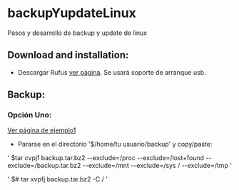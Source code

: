 # backupYupdateLinux
Pasos y desarrollo de backup y update de linux

## Download and installation:
- Descargar Rufus [ver página](https://rufus.ie/es_ES.html). Se usará soporte de arranque usb.


## Backup:

### Opción Uno:
 [Ver página de ejemplo1](https://www.taringa.net/+linux/como-hacer-un-backup-en-linux-desde-la-terminal_u0tp9)
 
- Pararse en el directorio '$/home/tu usuario/backup' y copy/paste:

' $tar cvpjf backup.tar.bz2 --exclude=/proc --exclude=/lost+found --exclude=/backup.tar.bz2 --exclude=/mnt --exclude=/sys / --exclude=/tmp '

' $# tar xvpfj backup.tar.bz2 -C / '


